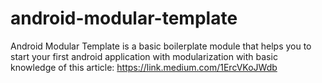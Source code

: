 # android-modular-template
Android Modular Template is a basic boilerplate module that helps you to start your first android application with modularization with basic knowledge of this article: https://link.medium.com/1ErcVKoJWdb
